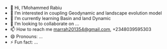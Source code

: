 - 👋 Hi, I’Mohammed Rabiu
- 👀 I’m interested in coupling Geodynamic and landscape evolution model
- 🌱 I’m currently learning Basin and land Dynamic
- 💞️ I’m looking to collaborate on ...
- 📫 How to reach me marrah201354@gmail.com, +2348039595303
- 😄 Pronouns: ...
- ⚡ Fun fact: ...

<!---
Marrah08039595303/Marrah08039595303 is a ✨ special ✨ repository because its `README.md` (this file) appears on your GitHub profile.
You can click the Preview link to take a look at your changes.
--->
